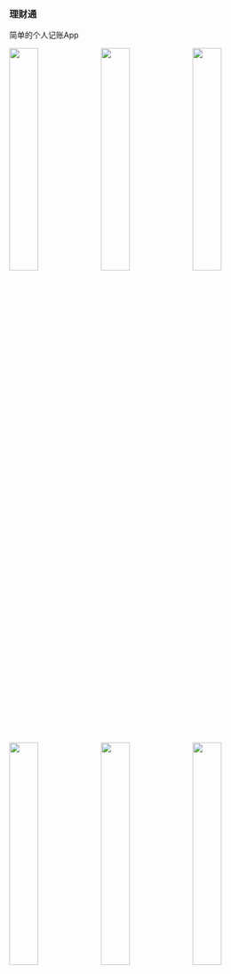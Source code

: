 ### 理财通

简单的个人记账App

<p>
  <img src="screenshot/Screenshot_2015-11-02-18-20-53_com.silence.accoun.png" width="32%"/>
  <img src="screenshot/Screenshot_2015-11-02-18-20-59_com.silence.accoun.png" width="32%"/>
  <img src="screenshot/Screenshot_2015-11-02-18-23-35_com.silence.accoun.png" width="32%"/>
  <img src="screenshot/Screenshot_2015-11-02-18-22-26_com.silence.accoun.png" width="32%"/>
  <img src="screenshot/Screenshot_2015-11-02-18-26-06_com.silence.accoun.png" width="32%"/>
  <img src="screenshot/Screenshot_2015-11-02-18-24-24_com.silence.accoun.png" width="32%"/>
</p>
